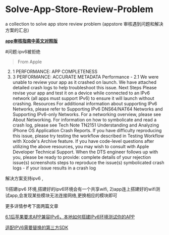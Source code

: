 # Solve-App-Store-Review-Problem
a collection   to solve app store review problem (appstore 审核遇到问题和解决方案的汇总)

[**app审核指南中英文对照版**](http://appstore.icewindtech.com)


#问题:ipv6被拒绝

>From Apple
2. 1 PERFORMANCE: APP COMPLETENESS
2. 3 PERFORMANCE: ACCURATE METADATA
Performance - 2.1
We were unable to review your app as it crashed on launch. We have attached detailed crash logs to help troubleshoot this issue.
Next Steps
Please revise your app and test it on a device while connected to an IPv6 network (all apps must support IPv6) to ensure it will launch without crashing.
Resources
For additional information about supporting IPv6 Networks, please refer to Supporting IPv6 DNS64/NAT64 Networks and Supporting IPv6-only Networks.
For a networking overview, please see About Networking.
For information on how to symbolicate and read a crash log, please see Tech Note TN2151 Understanding and Analyzing iPhone OS Application Crash Reports.
If you have difficulty reproducing this issue, please try testing the workflow described in Testing Workflow with Xcode's Archive feature.
If you have code-level questions after utilizing the above resources, you may wish to consult with Apple Developer Technical Support. When the DTS engineer follows up with you, please be ready to provide:
 complete details of your rejection issue(s)
 screenshots
 steps to reproduce the issue(s)
 symbolicated crash logs - if your issue results in a crash log




 解决方案支持ipv6 ,

1)搭建ipv6 环境,搭建好的ipv6环境会有一个共享wifi,
2)app连上搭建好的wifi测试app,会发现某些模块无法连接网络,更换相应的模块即可

更多详情参考下面两篇文章

[6.1后苹果要求APP兼容IPv6，本地如何搭建IPv6环境测试你的APP](http://www.jianshu.com/p/632d995749e1)

[适配IPV6需要替换的第三方SDK](http://www.jianshu.com/p/afc0b19fd5d3)
